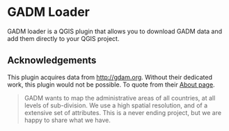 # GADM Loader

GADM loader is a QGIS plugin that allows you to download GADM data and add them directly to your QGIS project.

## Acknowledgements

This plugin acquires data from http://gdam.org. Without their dedicated work, this plugin would not
be possible. To quote from their [About page](https://gadm.org/about.html).

> GADM wants to map the administrative areas of all countries, at all levels of sub-division. We use
  a high spatial resolution, and of a extensive set of attributes. This is a never ending project,
  but we are happy to share what we have.